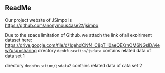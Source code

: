 ## ReadMe

Our project website of JSimpo is https://github.com/anonymous4ase22/jsimpo


Due to the space limitation of Github, we attach the link of all expiriment dataset here: https://drive.google.com/file/d/1gehoICNf4_C8pT_I0aeQEXrnOM6NGslD/view?usp=sharing
directory `deobfuscation/jsdata` contains related data of data set 1

directory `deobfuscation/jsdata2` contains related data of data set 2
